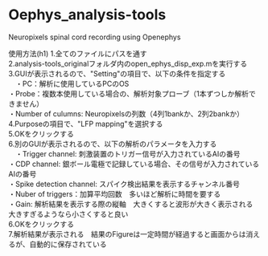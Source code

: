 # Oephys_analysis-tools
Neuropixels spinal cord recording using Openephys

使用方法(h1)
1.全てのファイルにパスを通す<br>
2.analysis-tools_originalフォルダ内のopen_ephys_disp_exp.mを実行する<br>
3.GUIが表示されるので、"Setting"の項目で、以下の条件を指定する<br>
　・PC：解析に使用しているPCのOS<br>
 ・Probe：複数本使用している場合の、解析対象プローブ（1本ずつしか解析できません）<br>
 ・Number of culumns: Neuropixelsの列数（4列1bankか、2列2bankか）<br>
4.Purposeの項目で、"LFP mapping"を選択する<br>
5.OKをクリックする<br>
6.別のGUIが表示されるので、以下の解析のパラメータを入力する<br>
　・Trigger channel: 刺激装置のトリガー信号が入力されているAIの番号<br>
 ・CDP channel: 銀ボール電極で記録している場合、その信号が入力されているAIの番号<br>
 ・Spike detection channel: スパイク検出結果を表示するチャンネル番号<br>
 ・Nuber of triggers：加算平均回数　多いほど解析に時間を要する<br>
 ・Gain: 解析結果を表示する際の縦軸　大きくすると波形が大きく表示される　大きすぎるようなら小さくすると良い<br>
6.OKをクリックする<br>
7.解析結果が表示される　結果のFigureは一定時間が経過すると画面からは消えるが、自動的に保存されている<br>

